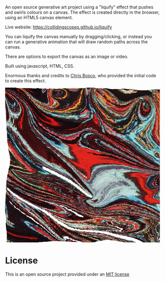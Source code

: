 An open source generative art project using a "liquify" effect that pushes and swirls colours on a canvas. The effect is created directly in the browser, using an HTML5 canvas element.

Live website: https://collidingscopes.github.io/liquify

You can liquify the canvas manually by dragging/clicking, or instead you can run a generative animation that will draw random paths across the canvas.

There are options to export the canvas as an image or video.

Built using javascript, HTML, CSS.

Enormous thanks and credits to <a href="https://github.com/cbosco/canvas-liquify" target="_blank" rel="noopener">Chris Bosco</a>, who provided the initial code to create this effect.

<img src="images/siteOGImage.png">

License
=======
This is an open source project provided under an <a href="https://opensource.org/license/MIT">MIT license</a>
